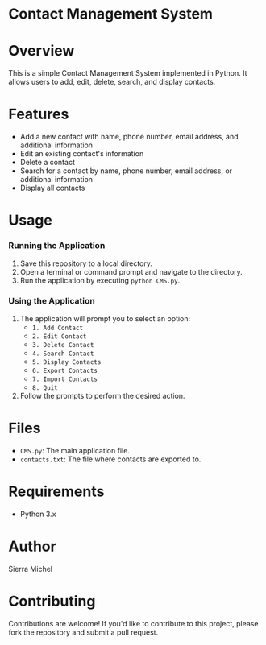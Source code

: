 # Contact Management System

# Overview

This is a simple Contact Management System implemented in Python. It allows users to add, edit, delete, search, and display contacts.

# Features

- Add a new contact with name, phone number, email address, and additional information
- Edit an existing contact's information
- Delete a contact
- Search for a contact by name, phone number, email address, or additional information
- Display all contacts

# Usage

### Running the Application

1. Save this repository to a local directory.
2. Open a terminal or command prompt and navigate to the directory.
3. Run the application by executing `python CMS.py`.

### Using the Application

1. The application will prompt you to select an option:
   - `1. Add Contact`
   - `2. Edit Contact`
   - `3. Delete Contact`
   - `4. Search Contact`
   - `5. Display Contacts`
   - `6. Export Contacts`
   - `7. Import Contacts`
   - `8. Quit`
2. Follow the prompts to perform the desired action.

# Files

- `CMS.py`: The main application file.
- `contacts.txt`: The file where contacts are exported to.

# Requirements

- Python 3.x

# Author

Sierra Michel

# Contributing

Contributions are welcome! If you'd like to contribute to this project, please fork the repository and submit a pull request.
